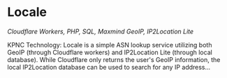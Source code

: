 
# Locale

*Cloudflare Workers, PHP, SQL, Maxmind GeoIP, IP2Location Lite*

KPNC Technology: Locale is a simple ASN lookup service utilizing both GeoIP (through Cloudflare workers) and IP2Location Lite (through local database). While Cloudflare only returns the user's GeoIP information, the local IP2Location database can be used to search for any IP address...
 
